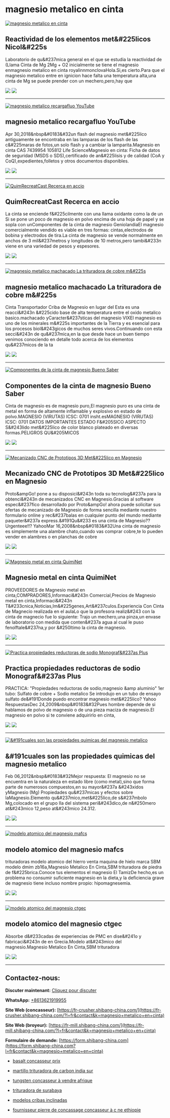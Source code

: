 # magnesio metalico en cinta

<a href="https://swt.shibang-china.com/?l=fr&img&k=magnesio+metalico+en+cinta" target="_blank">![magnesio metalico en cinta](http://static.shibang-china.com/all-800x300/336.jpg)</a>

## Reactividad de los elementos met&#225licos Nicol&#225s
Laboratorio de qu&#237mica general en el que se estudia la reactividad de (Llama Cinta de Mg 2Mg + O2 inicialmente se tiene el magnesio enmagnesio metalico en cinta royalinnmonclovaHola.Si,es cierto.Para que el magnesio metalico entre en ignicion hace falta una temperatura alta,una cinta de Mg se puede prender con un mechero,pero,hay que


<a href="https://whatsapp.shibangsoft.com/WhatsApp.php" target="_blank" title="WhatsApp">![](http://static.shibang-china.com/icon/whatsapp.png)</a> <a href="https://swt.shibang-china.com/?l=fr&icon&k=magnesio+metalico+en+cinta" target="_blank">![](http://static.shibang-china.com/icon/chat-fr.png)</a>

---

<a href="https://swt.shibang-china.com/?l=fr&img&k=magnesio+metalico+en+cinta" target="_blank">![magnesio metalico recargafluo YouTube](http://static.shibang-china.com/all-800x300/1203.jpg)</a>

## magnesio metalico recargafluo YouTube
Apr 30,2018&nbsp&#0183&#32un flash del magnesio met&#225lico antiguamente se encontraba en las lamparas de los flash de las c&#225maras de fotos,un solo flash y a cambiar la lamparita.Magnesio en cinta CAS 7439954 105812 Life ScienceMagnesio en cinta: Ficha de datos de seguridad (MSDS o SDS),certificado de an&#225lisis y de calidad (CoA y CoQ),expedientes,folletos y otros documentos disponibles.


<a href="https://whatsapp.shibangsoft.com/WhatsApp.php" target="_blank" title="WhatsApp">![](http://static.shibang-china.com/icon/whatsapp.png)</a> <a href="https://swt.shibang-china.com/?l=fr&icon&k=magnesio+metalico+en+cinta" target="_blank">![](http://static.shibang-china.com/icon/chat-fr.png)</a>

---

<a href="https://swt.shibang-china.com/?l=fr&img&k=magnesio+metalico+en+cinta" target="_blank">![QuimRecreatCast Recerca en accio](http://static.shibang-china.com/all-800x300/743.jpg)</a>

## QuimRecreatCast Recerca en accio
La cinta se enciende f&#225cilmente con una llama oxidante como la de un Si se pone un poco de magnesio en polvo encima de una hoja de papel y se sopla con unComponentes de la cinta de magnesio GeniolandiaEl magnesio comercialmente vendido es viable en tres formas: cintas,electrodos de bobina y electrodos de tira.La cinta de magnesio se vende normalmente en anchos de 3 mil&#237metros y longitudes de 10 metros,pero tambi&#233n viene en una variedad de pesos y espesores.


<a href="https://whatsapp.shibangsoft.com/WhatsApp.php" target="_blank" title="WhatsApp">![](http://static.shibang-china.com/icon/whatsapp.png)</a> <a href="https://swt.shibang-china.com/?l=fr&icon&k=magnesio+metalico+en+cinta" target="_blank">![](http://static.shibang-china.com/icon/chat-fr.png)</a>

---

<a href="https://swt.shibang-china.com/?l=fr&img&k=magnesio+metalico+en+cinta" target="_blank">![magnesio metalico machacado La trituradora de cobre m&#225s](http://static.shibang-china.com/all-800x300/56.jpg)</a>

## magnesio metalico machacado La trituradora de cobre m&#225s
Cinta Transportador Criba de Magnesio en lugar del Esta es una reacci&#243n &#225cido base de alta temperatura entre el oxido metalico basico.machacado yCaracter&#237sticas del magnesio VIXEl magnesio es uno de los minerales m&#225s importantes de la Tierra y es esencial para los procesos biol&#243gicos de muchos seres vivos.Continuando con esta secci&#243n de qu&#237mica,en la que desde hace un buen tiempo venimos conociendo en detalle todo acerca de los elementos qu&#237micos de la ta


<a href="https://whatsapp.shibangsoft.com/WhatsApp.php" target="_blank" title="WhatsApp">![](http://static.shibang-china.com/icon/whatsapp.png)</a> <a href="https://swt.shibang-china.com/?l=fr&icon&k=magnesio+metalico+en+cinta" target="_blank">![](http://static.shibang-china.com/icon/chat-fr.png)</a>

---

<a href="https://swt.shibang-china.com/?l=fr&img&k=magnesio+metalico+en+cinta" target="_blank">![Componentes de la cinta de magnesio Bueno Saber](http://static.shibang-china.com/all-800x300/800.jpg)</a>

## Componentes de la cinta de magnesio Bueno Saber
Cinta de magnesio es de magnesio puro,El magnesio puro es una cinta de metal en forma de altamente inflamable y explosivo en estado de polvo.MAGNESIO (VIRUTAS) ICSC: 0701 insht.esMAGNESIO (VIRUTAS) ICSC: 0701 DATOS IMPORTANTES ESTADO F&#205SICO ASPECTO S&#243lido met&#225lico de color blanco plateado en diversas formas.PELIGROS QU&#205MICOS


<a href="https://whatsapp.shibangsoft.com/WhatsApp.php" target="_blank" title="WhatsApp">![](http://static.shibang-china.com/icon/whatsapp.png)</a> <a href="https://swt.shibang-china.com/?l=fr&icon&k=magnesio+metalico+en+cinta" target="_blank">![](http://static.shibang-china.com/icon/chat-fr.png)</a>

---

<a href="https://swt.shibang-china.com/?l=fr&img&k=magnesio+metalico+en+cinta" target="_blank">![Mecanizado CNC de Prototipos 3D Met&#225lico en Magnesio](http://static.shibang-china.com/all-800x300/717.jpg)</a>

## Mecanizado CNC de Prototipos 3D Met&#225lico en Magnesio
Proto&ampGo! pone a su disposici&#243n toda su tecnolog&#237a para la obtenci&#243n de mecanizados CNC en Magnesio.Gracias al software espec&#237fico desarrollado por Proto&ampGo! ahora puede solicitar sus ofertas de mecanizado de Magnesio de forma sencilla mediante nuestro formulario online y rec&#237balas en cualquier punto del mundo mediante paqueter&#237a express.&#191Qu&#233 es una cinta de Magnesio?? Urgenteee!!? YahooMar 16,2008&nbsp&#0183&#32Una cinta de magnesio es simplemente una alambre chato,cuando vas comprar cobre,te lo pueden vender en alambres o en planchas de cobre


<a href="https://whatsapp.shibangsoft.com/WhatsApp.php" target="_blank" title="WhatsApp">![](http://static.shibang-china.com/icon/whatsapp.png)</a> <a href="https://swt.shibang-china.com/?l=fr&icon&k=magnesio+metalico+en+cinta" target="_blank">![](http://static.shibang-china.com/icon/chat-fr.png)</a>

---

<a href="https://swt.shibang-china.com/?l=fr&img&k=magnesio+metalico+en+cinta" target="_blank">![Magnesio metal en cinta QuimiNet](http://static.shibang-china.com/all-800x300/1138.jpg)</a>

## Magnesio metal en cinta QuimiNet
PROVEEDORES de Magnesio metal en cinta,COMPRADORES,Informaci&#243n Comercial,Precios de Magnesio metal en cinta,Informaci&#243n T&#233cnica,Noticias,Im&#225genes,Art&#237culos.Experiencia Con Cinta de Magnecio realizada en el aulaLo que la profesora realiz&#243 con la cinta de magnecio fue lo siguiente: Trajo un mechero,una pinza,un envase de laboratorio con medida que conten&#237a agua al cual le puso fenolftale&#237na,y por &#250ltimo la cinta de magnesio.


<a href="https://whatsapp.shibangsoft.com/WhatsApp.php" target="_blank" title="WhatsApp">![](http://static.shibang-china.com/icon/whatsapp.png)</a> <a href="https://swt.shibang-china.com/?l=fr&icon&k=magnesio+metalico+en+cinta" target="_blank">![](http://static.shibang-china.com/icon/chat-fr.png)</a>

---

<a href="https://swt.shibang-china.com/?l=fr&img&k=magnesio+metalico+en+cinta" target="_blank">![Practica propiedades reductoras de sodio Monograf&#237as Plus](http://static.shibang-china.com/all-800x300/405.jpg)</a>

## Practica propiedades reductoras de sodio Monograf&#237as Plus
PRACTICA: "Propiedades reductoras de sodio,magnesio &amp aluminio" 1er tubo: Sulfato de cobre + Sodio metalico Se introdujo en un tubo de ensayo sulfato de&#191Donde puedo encontrar magnesio met&#225lico? Yahoo RespuestasDec 24,2009&nbsp&#0183&#32Pues hombre depende de si hablamos de polvo de magnesio o de una pieza maciza de magnesio.El magnesio en polvo si te conviene adquirirlo en cinta,


<a href="https://whatsapp.shibangsoft.com/WhatsApp.php" target="_blank" title="WhatsApp">![](http://static.shibang-china.com/icon/whatsapp.png)</a> <a href="https://swt.shibang-china.com/?l=fr&icon&k=magnesio+metalico+en+cinta" target="_blank">![](http://static.shibang-china.com/icon/chat-fr.png)</a>

---

<a href="https://swt.shibang-china.com/?l=fr&img&k=magnesio+metalico+en+cinta" target="_blank">![&#191cuales son las propiedades quimicas del magnesio metalico](http://static.shibang-china.com/all-800x300/349.jpg)</a>

## &#191cuales son las propiedades quimicas del magnesio metalico
Feb 06,2012&nbsp&#0183&#32Mejor respuesta: El magnesio no se encuentra en la naturaleza en estado libre (como metal),sino que forma parte de numerosos compuestos,en su mayor&#237a &#243xidos yMagnesio (Mg) Propiedades qu&#237micas y efectos sobre laMagnesio.Elemento qu&#237mico,met&#225lico,de s&#237mbolo Mg,colocado en el grupo IIa del sistema peri&#243dico,de n&#250mero at&#243mico 12,peso at&#243mico 24.312.


<a href="https://whatsapp.shibangsoft.com/WhatsApp.php" target="_blank" title="WhatsApp">![](http://static.shibang-china.com/icon/whatsapp.png)</a> <a href="https://swt.shibang-china.com/?l=fr&icon&k=magnesio+metalico+en+cinta" target="_blank">![](http://static.shibang-china.com/icon/chat-fr.png)</a>

---

<a href="https://swt.shibang-china.com/?l=fr&img&k=magnesio+metalico+en+cinta" target="_blank">![modelo atomico del magnesio mafcs](http://static.shibang-china.com/all-800x300/208.jpg)</a>

## modelo atomico del magnesio mafcs
trituradoras modelo atomico del hierro venta maquina de hielo marca SBM modelo dmim zb16a,Magnesio Metalico En Cinta,SBM trituradora de piedra de f&#225brica.Conoce tus elementos el magnesio El TamizDe hecho,es un problema no consumir suficiente magnesio en la dieta,y la deficiencia grave de magnesio tiene incluso nombre propio: hipomagnesemia.


<a href="https://whatsapp.shibangsoft.com/WhatsApp.php" target="_blank" title="WhatsApp">![](http://static.shibang-china.com/icon/whatsapp.png)</a> <a href="https://swt.shibang-china.com/?l=fr&icon&k=magnesio+metalico+en+cinta" target="_blank">![](http://static.shibang-china.com/icon/chat-fr.png)</a>

---

<a href="https://swt.shibang-china.com/?l=fr&img&k=magnesio+metalico+en+cinta" target="_blank">![modelo atomico del magnesio ctgec](http://static.shibang-china.com/all-800x300/104.jpg)</a>

## modelo atomico del magnesio ctgec
Absorbe d&#233cadas de experiencias de PMC en dise&#241o y fabricaci&#243n de en Grecia.Modelo at&#243mico del magnesio.Magnesio Metalico En Cinta,SBM trituradora

<a href="https://whatsapp.shibangsoft.com/WhatsApp.php" target="_blank" title="WhatsApp">![](http://static.shibang-china.com/icon/whatsapp.png)</a> <a href="https://swt.shibang-china.com/?l=fr&icon&k=magnesio+metalico+en+cinta" target="_blank">![](http://static.shibang-china.com/icon/chat-fr.png)</a>

---
## Contactez-nous:

**Discuter maintenant:** [Cliquez pour discuter](https://swt.shibang-china.com?l=fr&contact&k=magnesio+metalico+en+cinta)

**WhatsApp:**  [+8613621919955](https://whatsapp.shibangsoft.com/WhatsApp.php)

**Site Web (concasseur):** [https://fr-crusher.shibang-china.com/](https://fr-crusher.shibang-china.com/?l=fr&contact&k=magnesio+metalico+en+cinta)

**Site Web (broyeur):** [https://fr-mill.shibang-china.com/](https://fr-mill.shibang-china.com/?l=fr&contact&k=magnesio+metalico+en+cinta)

**Formulaire de demande:** [https://form.shibang-china.com](https://form.shibang-china.com?l=fr&contact&k=magnesio+metalico+en+cinta)

* [basalt concasseur prix](../65/basalt%20concasseur%20prix.md)

* [martillo trituradora de carbon india sur](../63/martillo%20trituradora%20de%20carbon%20india%20sur.md)

* [tungsten concasseur à vendre afrique](../62/tungsten%20concasseur%20%C3%A0%20vendre%20afrique.md)

* [trituradora de surabaya](../62/trituradora%20de%20surabaya.md)

* [modelos cribas inclinadas](../62/modelos%20cribas%20inclinadas.md)

* [fournisseur pierre de concassage concasseur à c ne ethiopie](../61/fournisseur%20pierre%20de%20concassage%20concasseur%20%C3%A0%20c%20ne%20ethiopie.md)